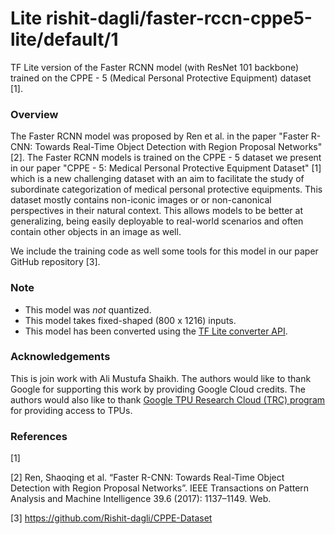 # Lite rishit-dagli/faster-rccn-cppe5-lite/default/1
TF Lite version of the Faster RCNN model (with ResNet 101 backbone) trained on the CPPE - 5 (Medical Personal Protective Equipment) dataset [1].

<!-- parent-model: rishit-dagli/faster-rccn-cppe5-lite/1 -->
<!-- asset-path: https://storage.googleapis.com/cppe-5/trained_models/faster_rcnn/lite/model.tflite -->

### Overview
The Faster RCNN model was proposed by Ren et al. in the paper "Faster R-CNN: Towards Real-Time Object Detection with Region Proposal Networks" [2]. The Faster RCNN models is trained on the CPPE - 5 dataset we present in our paper "CPPE - 5: Medical Personal Protective Equipment Dataset" [1] which is a new challenging dataset with an aim to facilitate the study of subordinate categorization of medical personal protective equipments. This dataset mostly contains non-iconic images or or non-canonical perspectives in their natural context. This allows models to be better at generalizing, being easily deployable to real-world scenarios and often contain other objects in an image as well.

We include the training code as well some tools for this model in our paper GitHub repository [3].

### Note

- This model was _not_ quantized.
- This model takes fixed-shaped (800 x 1216) inputs.
- This model has been converted using the [TF Lite converter API](https://www.tensorflow.org/lite/convert).

### Acknowledgements

This is join work with Ali Mustufa Shaikh. The authors would like to thank Google for supporting this work by providing Google Cloud credits. The authors would also like to thank [Google TPU Research Cloud (TRC) program](https://sites.research.google/trc) for providing access to TPUs.

### References

[1] 

[2] Ren, Shaoqing et al. “Faster R-CNN: Towards Real-Time Object Detection with Region Proposal Networks”. IEEE Transactions on Pattern Analysis and Machine Intelligence 39.6 (2017): 1137–1149. Web.

[3] https://github.com/Rishit-dagli/CPPE-Dataset